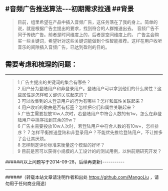 ﻿#音频广告推送算法---初期需求拉通
##背景
--------------------------------
>目前，组里希望在产品中插入音频广告，这任务落在了我的身上。简单的说，就是根据广告主提出的要求，找到符合的人群推送出去。
>音频广告不同于传统广告。前者是时间维度上的，后者是空间维度上的。
>广告主会购买一些关键词，希望针对这些关键词能做到个性智能推荐。这样在用户收听音乐的间隙插入音频广告，已达到盈利的目的。

## 需要考虑和梳理的问题：
--------------------------------
>   1 广告主提出的关键词的集合有哪些？<br>
    2 用户分为登陆用户和非登录用户。登陆用户可以拿到他们的什么属性？这些属性是怎样和关键词关联起来的？<br>
    3 可以收集到的未登录用户的行为有哪些？怎样和属性关联起来？<br>
    4 用户收听的歌曲是否有标签？怎样把它们和属性关联起来？<br>
    5 广告主需要投放10w人次时，若登陆用户中符合人数的有1w，怎么在非登陆用户中排序找到其余的9w？<br>
    6 广告主需要投放10w人次时，若登陆用户中符合人数的有10w+，怎样排序？
    7 怎样平衡推送登陆和非登录用户？不能优先推给登陆用户，不让推多了会让其厌烦。<br>
    8 怎样制定评价标准来衡量这个模型的好坏？<br>
    9 目前是否可以获得小规模的人工设计的的测试用例，以供前期研究开发？<br>

######(以上问题写于2014-09-28，后续再更新)-----------

--------------------------------
######（转载本站文章请注明作者和出处 https://github.com/MangoLiu ，请勿用于任何商业用途）

